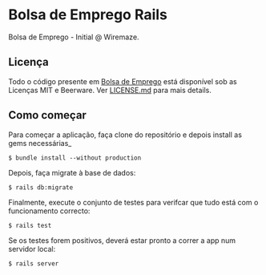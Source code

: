 # Bolsa de Emprego Rails

Bolsa de Emprego - Initial  @ Wiremaze.

## Licença

Todo o código presente em [Bolsa de Emprego]()
está disponível sob as Licenças MIT e Beerware. Ver
[LICENSE.md](LICENSE.md) para mais details.

## Como começar

Para começar a aplicação, faça clone do repositório e depois install as gems necessárias_

```
$ bundle install --without production
```

Depois, faça migrate à base de dados:

```
$ rails db:migrate
```

Finalmente, execute o conjunto de testes para verifcar que tudo está com o funcionamento correcto:

```
$ rails test
```

Se os testes forem positivos, deverá estar pronto a correr a app num servidor local:

```
$ rails server
```
